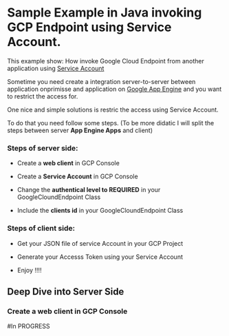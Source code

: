 #  **Sample Example  in Java invoking GCP Endpoint using Service Account.**

This example show: How invoke Google Cloud Endpoint from another application using [Service Account](https://developers.google.com/identity/protocols/OAuth2ServiceAccount)

Sometime you need create a integration server-to-server between application onprimisse and application on [Google App Engine](https://cloud.google.com/appengine/) and you want to restrict the access for. 

One nice and simple solutions is restric the access using Service Account.

To do that you need follow some steps. (To be more didatic I will split the steps between server **App Engine Apps** and client) 

### Steps of server side:

- Create a **web client** in GCP Console

- Create a **Service Account** in GCP Console

- Change the **authentical level to REQUIRED** in your GoogleCloundEndpoint Class

- Include the **clients id** in your GoogleCloundEndpoint Class

### Steps of client side:

- Get your JSON file of service Account in your GCP Project

- Generate your Accesss Token using your Service Account

- Enjoy !!!!

## Deep Dive into Server Side

### Create a **web client** in GCP Console

#In PROGRESS